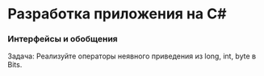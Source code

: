 # Разработка приложения на C#

### Интерфейсы и обобщения

Задача: Реализуйте операторы неявного приведения из long, int, byte в Bits.
